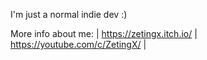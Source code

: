 I'm just a normal indie dev :)

More info about me: |  https://zetingx.itch.io/  |  https://youtube.com/c/ZetingX/  |
